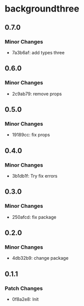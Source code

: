 # backgroundthree

## 0.7.0

### Minor Changes

- 7a3b6af: add types three

## 0.6.0

### Minor Changes

- 2c9ab79: remove props

## 0.5.0

### Minor Changes

- 19189cc: fix props

## 0.4.0

### Minor Changes

- 3b1db1f: Try fix errors

## 0.3.0

### Minor Changes

- 250afcd: fix package

## 0.2.0

### Minor Changes

- 4db32b9: change package

## 0.1.1

### Patch Changes

- 0f8a2e8: Init
